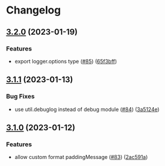 # Changelog

## [3.2.0](https://github.com/eggjs/egg-logger/compare/v3.1.1...v3.2.0) (2023-01-19)


### Features

* export logger.options type ([#85](https://github.com/eggjs/egg-logger/issues/85)) ([65f3bff](https://github.com/eggjs/egg-logger/commit/65f3bff495a53d8b5551afe4c19c0f2ee57e1bcd))

## [3.1.1](https://github.com/eggjs/egg-logger/compare/v3.1.0...v3.1.1) (2023-01-13)


### Bug Fixes

* use util.debuglog instead of debug module ([#84](https://github.com/eggjs/egg-logger/issues/84)) ([3a5124e](https://github.com/eggjs/egg-logger/commit/3a5124e917b340501127236540273d9839305ce2))

## [3.1.0](https://github.com/eggjs/egg-logger/compare/v3.0.1...v3.1.0) (2023-01-12)


### Features

* allow custom format paddingMessage ([#83](https://github.com/eggjs/egg-logger/issues/83)) ([2ac591a](https://github.com/eggjs/egg-logger/commit/2ac591a1f76f49af5028c9fa6b0bc4c6679ce85e))

